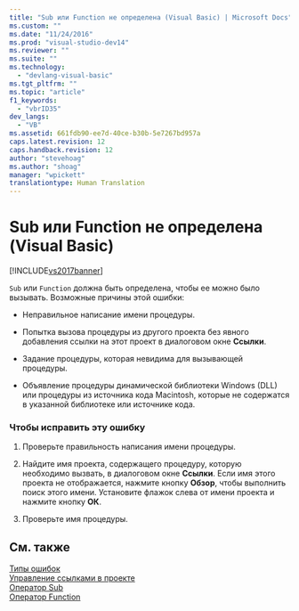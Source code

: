 ```yaml
---
title: "Sub или Function не определена (Visual Basic) | Microsoft Docs"
ms.custom: ""
ms.date: "11/24/2016"
ms.prod: "visual-studio-dev14"
ms.reviewer: ""
ms.suite: ""
ms.technology: 
  - "devlang-visual-basic"
ms.tgt_pltfrm: ""
ms.topic: "article"
f1_keywords: 
  - "vbrID35"
dev_langs: 
  - "VB"
ms.assetid: 661fdb90-ee7d-40ce-b30b-5e7267bd957a
caps.latest.revision: 12
caps.handback.revision: 12
author: "stevehoag"
ms.author: "shoag"
manager: "wpickett"
translationtype: Human Translation
---
```

# Sub или Function не определена (Visual Basic)
[!INCLUDE[vs2017banner](../../../csharp/includes/vs2017banner.md)]

`Sub` или `Function` должна быть определена, чтобы ее можно было вызывать.  Возможные причины этой ошибки:  
  
-   Неправильное написание имени процедуры.  
  
-   Попытка вызова процедуры из другого проекта без явного добавления ссылки на этот проект в диалоговом окне **Ссылки**.  
  
-   Задание процедуры, которая невидима для вызывающей процедуры.  
  
-   Объявление процедуры динамической библиотеки Windows \(DLL\) или процедуры из источника кода Macintosh, которые не содержатся в указанной библиотеке или источнике кода.  
  
### Чтобы исправить эту ошибку  
  
1.  Проверьте правильность написания имени процедуры.  
  
2.  Найдите имя проекта, содержащего процедуру, которую необходимо вызвать, в диалоговом окне **Ссылки**.  Если имя этого проекта не отображается, нажмите кнопку **Обзор**, чтобы выполнить поиск этого имени.  Установите флажок слева от имени проекта и нажмите кнопку **ОК**.  
  
3.  Проверьте имя процедуры.  
  
## См. также  
 [Типы ошибок](../../../visual-basic/programming-guide/language-features/error-types.md)   
 [Управление ссылками в проекте](/visual-studio/ide/managing-references-in-a-project)   
 [Оператор Sub](../../../visual-basic/language-reference/statements/sub-statement.md)   
 [Оператор Function](../../../visual-basic/language-reference/statements/function-statement.md)